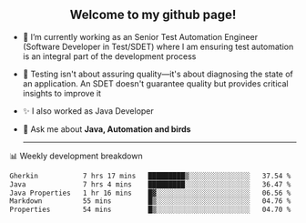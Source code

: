 <h2 align="center">Welcome to my github page!</h2>

- 🔭 I’m currently working as an Senior Test Automation Engineer (Software Developer in Test/SDET) where I am ensuring test automation is an integral part of the development process
- 🎩 Testing isn't about assuring quality—it's about diagnosing the state of an application. An SDET doesn't guarantee quality but provides critical insights to improve it
- ✨ I also worked as Java Developer
- 💬 Ask me about **Java, Automation and birds**
  
  -------
  
📊 Weekly development breakdown

<!--START_SECTION:waka-->

```txt
Gherkin           7 hrs 17 mins   █████████▒░░░░░░░░░░░░░░░   37.54 %
Java              7 hrs 4 mins    █████████░░░░░░░░░░░░░░░░   36.47 %
Java Properties   1 hr 16 mins    █▓░░░░░░░░░░░░░░░░░░░░░░░   06.56 %
Markdown          55 mins         █▒░░░░░░░░░░░░░░░░░░░░░░░   04.76 %
Properties        54 mins         █▒░░░░░░░░░░░░░░░░░░░░░░░   04.70 %
```

<!--END_SECTION:waka-->
